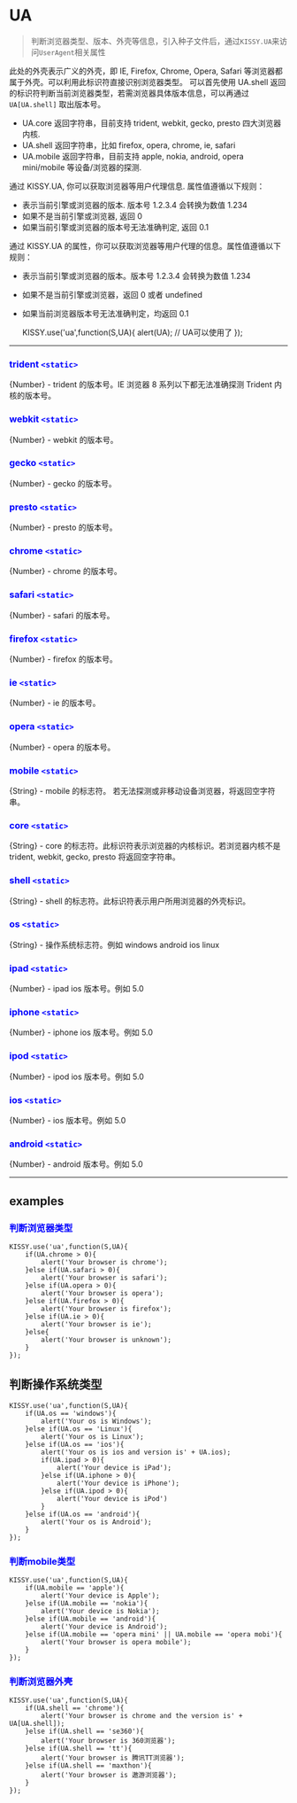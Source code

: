 <style>
h3 {
	color:blue;
}
</style>

# UA

> 判断浏览器类型、版本、外壳等信息，引入种子文件后，通过`KISSY.UA`来访问`UserAgent`相关属性

此处的外壳表示广义的外壳，即 IE, Firefox, Chrome, Opera, Safari 等浏览器都属于外壳。可以利用此标识符直接识别浏览器类型。 可以首先使用 UA.shell 返回的标识符判断当前浏览器类型，若需浏览器具体版本信息，可以再通过 `UA[UA.shell]` 取出版本号。 

* UA.core 返回字符串，目前支持 trident, webkit, gecko, presto 四大浏览器内核. 
* UA.shell 返回字符串，比如 firefox, opera, chrome, ie, safari 
* UA.mobile 返回字符串，目前支持 apple, nokia, android, opera mini/mobile 等设备/浏览器的探测.

通过 KISSY.UA, 你可以获取浏览器等用户代理信息. 属性值遵循以下规则：

* 表示当前引擎或浏览器的版本. 版本号 1.2.3.4 会转换为数值 1.234 
* 如果不是当前引擎或浏览器, 返回 0 
* 如果当前引擎或浏览器的版本号无法准确判定, 返回 0.1

通过 KISSY.UA 的属性，你可以获取浏览器等用户代理的信息。属性值遵循以下规则：

- 表示当前引擎或浏览器的版本。版本号 1.2.3.4 会转换为数值 1.234
- 如果不是当前引擎或浏览器，返回 0 或者 undefined
- 如果当前浏览器版本号无法准确判定，均返回 0.1


	KISSY.use('ua',function(S,UA){
		alert(UA); // UA可以使用了
	});

-------------------------------------


### trident  `<static>`

{Number} - trident 的版本号。IE 浏览器 8 系列以下都无法准确探测 Trident 内核的版本号。

### webkit  `<static>`

{Number} - webkit 的版本号。

### gecko  `<static>`

{Number} - gecko 的版本号。

### presto  `<static>`

{Number} - presto 的版本号。

### chrome  `<static>`

{Number} - chrome 的版本号。

### safari  `<static>`

{Number} - safari 的版本号。

### firefox  `<static>`

{Number} - firefox 的版本号。

### ie  `<static>`

{Number} - ie 的版本号。

### opera  `<static>`

{Number} - opera 的版本号。

### mobile  `<static>`

{String} - mobile 的标志符。 若无法探测或非移动设备浏览器，将返回空字符串。

### core  `<static>`

{String} - core 的标志符。此标识符表示浏览器的内核标识。若浏览器内核不是 trident, webkit, gecko, presto 将返回空字符串。

### shell  `<static>`

{String} - shell 的标志符。此标识符表示用户所用浏览器的外壳标识。

### os  `<static>`

{String} - 操作系统标志符。例如 windows android ios linux

### ipad  `<static>`

{Number} - ipad ios 版本号。例如 5.0

### iphone  `<static>`

{Number} - iphone ios 版本号。例如 5.0

### ipod  `<static>`

{Number} - ipod ios 版本号。例如 5.0

### ios  `<static>`

{Number} - ios 版本号。例如 5.0

### android  `<static>`

{Number} - android 版本号。例如 5.0

----------------------------------------------------

## examples

### 判断浏览器类型

	KISSY.use('ua',function(S,UA){
		if(UA.chrome > 0){
			alert('Your browser is chrome');
		}else if(UA.safari > 0){
			alert('Your browser is safari');
		}else if(UA.opera > 0){
			alert('Your browser is opera');
		}else if(UA.firefox > 0){
			alert('Your browser is firefox');
		}else if(UA.ie > 0){
			alert('Your browser is ie');
		}else{
			alert('Your browser is unknown');
		}
	});

## 判断操作系统类型

	KISSY.use('ua',function(S,UA){
        if(UA.os == 'windows'){
            alert('Your os is Windows');
        }else if(UA.os == 'Linux'){
            alert('Your os is Linux');
        }else if(UA.os == 'ios'){
            alert('Your os is ios and version is' + UA.ios);
            if(UA.ipad > 0){
                alert('Your device is iPad');
            }else if(UA.iphone > 0){
                alert('Your device is iPhone');
            }else if(UA.ipod > 0){
                alert('Your device is iPod')
            }
        }else if(UA.os == 'android'){
            alert('Your os is Android');
        }
    });

### 判断mobile类型

	KISSY.use('ua',function(S,UA){
        if(UA.mobile == 'apple'){
            alert('Your device is Apple');
        }else if(UA.mobile == 'nokia'){
            alert('Your device is Nokia');
        }else if(UA.mobile == 'android'){
            alert('Your device is Android');
        }else if(UA.mobile == 'opera mini' || UA.mobile == 'opera mobi'){
            alert('Your browser is opera mobile');
        }
    }); 

### 判断浏览器外壳

	KISSY.use('ua',function(S,UA){
        if(UA.shell == 'chrome'){
            alert('Your browser is chrome and the version is' + UA[UA.shell]);
        }else if(UA.shell == 'se360'){
            alert('Your browser is 360浏览器');
        }else if(UA.shell == 'tt'){
            alert('Your browser is 腾讯TT浏览器');
        }else if(UA.shell == 'maxthon'){
            alert('Your browser is 遨游浏览器');
        }
    });
